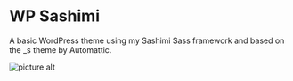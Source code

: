 # WP Sashimi

A basic WordPress theme using my Sashimi Sass framework and based on the _s theme by Automattic.

![picture alt](http://f.cl.ly/items/1o2s0P370V3s303O2f1Y/screenshot.png/images/photo.jpeg "Sashimi")
